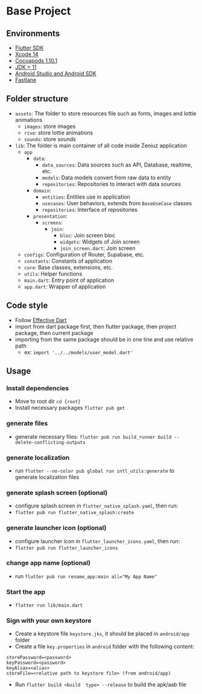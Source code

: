 # Base Project

## Environments
- [Flutter SDK](https://flutter.dev)
- [Xcode 14](https://developer.apple.com/xcode)
- [Cocoapods 1.10.1](https://cocoapods.org)
- [JDK > 11](https://www.oracle.com/java/technologies/javase-jdk11-downloads.html)
- [Android Studio and Android SDK](https://developer.android.com/studio)
- [Fastlane](https://docs.fastlane.tools/)

## Folder structure
- `assets`: The folder to store resources file such as fonts, images and lottie animations
  - `images`: store images
  - `rive`: store lottie animations
  - `sounds`: store sounds
- `lib`: The folder is main container of all code inside Zeniuz application
    - `app`
      - `data`: 
        - `data_sources`: Data sources such as API, Database, realtime, etc.
        - `models`: Data models convert from raw data to entity
        - `repositories`: Repositories to interact with data sources
      - `domain`:
        - `entities`: Entities use in application
        - `usecases`: User behaviors, extends from `BaseUseCase` classes
        - `repositories`: Interface of repositories
      - `presentation`:
        - `screens`: 
            - `join`:
                - `bloc`: Join screen bloc
                - `widgets`: Widgets of Join screen
                - `join_screen.dart`: Join screen
    - `configs`: Configuration of Router, Supabase, etc.
    - `constants`: Constants of application
    - `core`: Base classes, extensions, etc.
    - `utils`: Helper functions
    - `main.dart`: Entry point of application
    - `app.dart`: Wrapper of application

## Code style
- Follow [Effective Dart](https://dart.dev/guides/language/effective-dart/style)
- import from dart package first, then flutter package, then project package, then current package
- importing from the same package should be in one line and use relative path 
  - ex: `import '../../models/user_model.dart'`

## Usage

### Install dependencies
- Move to root dir `cd {root}`
- Install necessary packages `flutter pub get`

### generate files
- generate necessary files: `flutter pub run build_runner build --delete-conflicting-outputs`

### generate localization
- run `flutter --no-color pub global run intl_utils:generate` to generate localization files

### generate splash screen (optional)
- configure splash screen in `flutter_native_splash.yaml`, then run:
- `flutter pub run flutter_native_splash:create`

### generate launcher icon (optional)
- configure launcher icon in `flutter_launcher_icons.yaml`, then run:
- `flutter pub run flutter_launcher_icons`

### change app name (optional)
- run `flutter pub run rename_app:main all="My App Name"`

### Start the app
- `flutter run lib/main.dart`

### Sign with your own keystore
- Create a keystore file `keystore.jks`, it should be placed in `android/app` folder
- Create a file `key.properties` in `android` folder with the following content:
```
storePassword=<password>
keyPassword=<password>
keyAlias=<alias>
storeFile=<relative path to keystore file> (from android/app)
```
- Run `flutter build <build  type> --release` to build the apk/aab file
